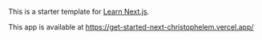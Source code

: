 This is a starter template for [Learn Next.js](https://nextjs.org/learn).

This app is available at
https://get-started-next-christophelem.vercel.app/